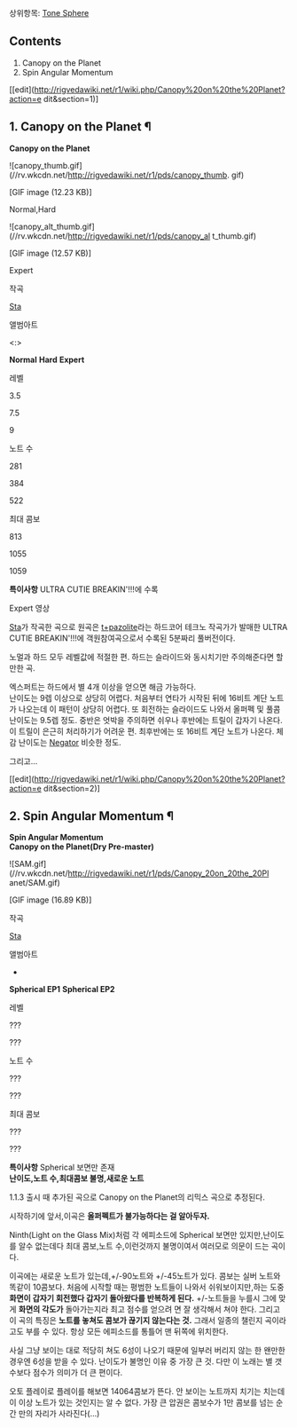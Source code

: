 상위항목: [Tone Sphere](Tone%20Sphere.md)

## Contents

    

1. Canopy on the Planet 
2. Spin Angular Momentum 

[[edit](http://rigvedawiki.net/r1/wiki.php/Canopy%20on%20the%20Planet?action=e
dit&section=1)]

## 1. Canopy on the Planet ¶

  

**Canopy on the Planet**

![canopy_thumb.gif](//rv.wkcdn.net/http://rigvedawiki.net/r1/pds/canopy_thumb.
gif)

[GIF image (12.23 KB)]

Normal,Hard

![canopy_alt_thumb.gif](//rv.wkcdn.net/http://rigvedawiki.net/r1/pds/canopy_al
t_thumb.gif)

[GIF image (12.57 KB)]

Expert

작곡

[Sta](Sta.md)

앨범아트

<:>

**Normal**
**Hard**
**Expert**

레벨

3.5

7.5

9

노트 수

281

384

522

최대 콤보

813

1055

1059

**특이사항**
ULTRA CUTIE BREAKIN'!!!에 수록

  

  

Expert 영상

  

[Sta](Sta.md)가 작곡한 곡으로 원곡은 [t+pazolite](t+pazolite.md)라는 하드코어 테크노 작곡가가
발매한 ULTRA CUTIE BREAKIN'!!!에 객원참여곡으로서 수록된 5분짜리 풀버전이다.

  

노멀과 하드 모두 레벨값에 적절한 편. 하드는 슬라이드와 동시치기만 주의해준다면 할만한 곡.

  

엑스퍼트는 하드에서 별 4개 이상을 얻으면 해금 가능하다.  
난이도는 9렙 이상으로 상당히 어렵다. 처음부터 연타가 시작된 뒤에 16비트 계단 노트가 나오는데 이 패턴이 상당히 어렵다. 또 회전하는
슬라이드도 나와서 올퍼펙 및 풀콤 난이도는 9.5렙 정도. 중반은 엇박을 주의하면 쉬우나 후반에는 트릴이 갑자기 나온다. 이 트릴이 은근히
처리하기가 어려운 편. 최후반에는 또 16비트 계단 노트가 나온다. 체감 난이도는 [Negator](Negator.md) 비슷한 정도.

  

그리고...

  

[[edit](http://rigvedawiki.net/r1/wiki.php/Canopy%20on%20the%20Planet?action=e
dit&section=2)]

## 2. Spin Angular Momentum ¶

  

**Spin Angular Momentum  
Canopy on the Planet(Dry Pre-master)**

![SAM.gif](//rv.wkcdn.net/http://rigvedawiki.net/r1/pds/Canopy_20on_20the_20Pl
anet/SAM.gif)

[GIF image (16.89 KB)]

작곡

[Sta](Sta.md)

앨범아트

-

**Spherical EP1**
**Spherical EP2**

레벨

???

???

노트 수

???

???

최대 콤보

???

???

**특이사항**
Spherical 보면만 존재  
**난이도,노트 수,최대콤보 불명,새로운 노트**
  
1.1.3 출시 때 추가된 곡으로 Canopy on the Planet의 리믹스 곡으로 추정된다.

  

시작하기에 앞서,이곡은 **올퍼펙트가 불가능하다는 걸 알아두자.**

  

Ninth(Light on the Glass Mix)처럼 각 에피소드에 Spherical 보면만 있지만,난이도를 알수 없는데다 최대
콤보,노트 수,이런것까지 불명이여서 여러모로 의문이 드는 곡이다.

  

이곡에는 새로운 노트가 있는데,+/-90노트와 +/-45노트가 있다. 콤보는 실버 노트와 똑같이 10콤보다. 처음에 시작할 때는 평범한
노트들이 나와서 쉬워보이지만,하는 도중 **화면이 갑자기 회전했다 갑자기 돌아왔다를 반복하게 된다.** +/-노트들을 누를시 그에 맞게
**화면의 각도가** 돌아가는지라 최고 점수를 얻으려 면 잘 생각해서 쳐야 한다. 그리고 이 곡의 특징은 **노트를 놓쳐도 콤보가 끊기지
않는다는 것.** 그래서 일종의 챌린지 곡이라고도 부를 수 있다. 항상 모든 에피소드를 통틀어 맨 뒤쪽에 위치한다.

  

사실 그냥 보이는 대로 적당히 쳐도 6성이 나오기 때문에 일부러 버리지 않는 한 왠만한 경우엔 6성을 받을 수 있다. 난이도가 불명인 이유
중 가장 큰 것. 다만 이 노래는 별 갯수보다 점수가 의미가 더 큰 편이다.

  

오토 플레이로 플레이를 해보면 14064콤보가 뜬다. 안 보이는 노트까지 치기는 치는데 이 이상 노트가 있는 것인지는 알 수 없다. 가장 큰
압권은 콤보수가 1만 콤보를 넘는 순간 만의 자리가 사라진다(...)

